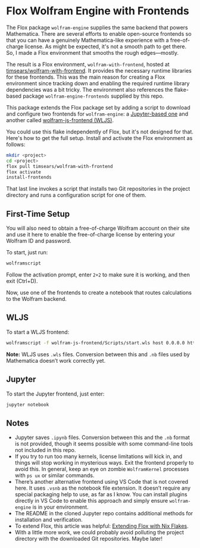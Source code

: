 # Flox Wolfram Engine with Frontends

The Flox package `wolfram-engine` supplies the same backend that powers Mathematica. There are several efforts to enable open-source frontends so that you can have a genuinely Mathematica-like experience with a free-of-charge license. As might be expected, it's not a smooth path to get there. So, I made a Flox environment that smooths the rough edges—mostly.

The result is a Flox environment, `wolfram-with-frontend`, hosted at [timsears/wolfram-with-frontend](https://hub.flox.dev/timsears/wolfram-with-frontend). It provides the necessary runtime libraries for these frontends. This was the main reason for creating a Flox environment since tracking down and enabling the required runtime library dependencies was a bit tricky. The environment also references the flake-based package `wolfram-engine-frontends` supplied by this repo.

This package extends the Flox package set by adding a script to download and configure two frontends for `wolfram-engine`: a [Jupyter-based one](https://github.com/WolframResearch/WolframLanguageForJupyter) and another called [wolfram-js-frontend (WLJS)](https://github.com/JerryI/wolfram-js-frontend).

You could use this flake independently of Flox, but it's not designed for that. Here's how to get the full setup. Install and activate the Flox environment as follows:

```sh
mkdir <project> 
cd <project>
flox pull timsears/wolfram-with-frontend
flox activate
install-frontends
```

That last line invokes a script that installs two Git repositories in the project directory and runs a configuration script for one of them.

## First-Time Setup

You will also need to obtain a free-of-charge Wolfram account on their site and use it here to enable the free-of-charge license by entering your Wolfram ID and password.

To start, just run:

```sh
wolframscript
```

Follow the activation prompt, enter `2+2` to make sure it is working, and then exit (Ctrl+D).

Now, use one of the frontends to create a notebook that routes calculations to the Wolfram backend.

## WLJS 

To start a WLJS frontend:

```sh
wolframscript -f wolfram-js-frontend/Scripts/start.wls host 0.0.0.0 http 8080 ws 8081 ws2 8082 docs 8085
```

**Note:** WLJS uses `.wls` files. Conversion between this and `.nb` files used by Mathematica doesn’t work correctly yet.

## Jupyter

To start the Jupyter frontend, just enter:

```sh
jupyter notebook
```

## Notes

- Jupyter saves `.ipynb` files. Conversion between this and the `.nb` format is not provided, though it seems possible with some command-line tools not included in this repo.
- If you try to run too many kernels, license limitations will kick in, and things will stop working in mysterious ways. Exit the frontend properly to avoid this. In general, keep an eye on zombie `WolframKernel` processes with `ps ux` or similar commands.
- There’s another alternative frontend using VS Code that is not covered here. It uses `.vsnb` as the notebook file extension. It doesn’t require any special packaging help to use, as far as I know. You can install plugins directly in VS Code to enable this approach and simply ensure `wolfram-engine` is in your environment.
- The README in the cloned Jupyter repo contains additional methods for installation and verification.
- To extend Flox, this article was helpful: [Extending Flox with Nix Flakes](https://flox.dev/blog/extending-flox-with-nix-flakes).
- With a little more work, we could probably avoid polluting the project directory with the downloaded Git repositories. Maybe later!
